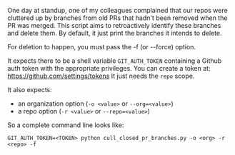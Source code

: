 One day at standup, one of my colleagues complained that our repos were
cluttered up by branches from old PRs that hadn't been removed when the
PR was merged. This script aims to retroactively identify these branches
and delete them. By default, it just print the branches it intends to delete.

For deletion to happen, you must pass the -f (or --force) option.

It expects there to be a shell variable `GIT_AUTH_TOKEN` containing
a Github auth token with the appropriate privileges.
You can create a token at: https://github.com/settings/tokens
It just needs the `repo` scope.

It also expects:
  - an organization option (`-o <value>` or `--org=<value>`)
  - a repo option (`-r <value>` or `--repo=<value>`)

So a complete command line looks like:

`GIT_AUTH_TOKEN=<TOKEN> python cull_closed_pr_branches.py -o <org> -r <repo> -f`
